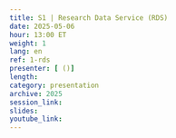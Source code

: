 ```yaml
---
title: S1 | Research Data Service (RDS)
date: 2025-05-06
hour: 13:00 ET
weight: 1
lang: en
ref: 1-rds
presenter: [ ()]
length:
category: presentation
archive: 2025
session_link:
slides:
youtube_link:
---
```

